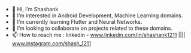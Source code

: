 - 👋 Hi, I’m Shashank
- 👀 I’m interested in Android Development, Machine Learning domains.
- 🌱 I’m currently learning Flutter and Neural Networks.
- 💞️ I’m looking to collaborate on projects related to these domains.
- 📫 How to reach me : linkedin - www.linkedin.com/in/shashank1211 |||| www.instagram.com/shash_1211


<!---
kcirnez1211/kcirnez1211 is a ✨ special ✨ repository because its `README.md` (this file) appears on your GitHub profile.
You can click the Preview link to take a look at your changes.
--->
